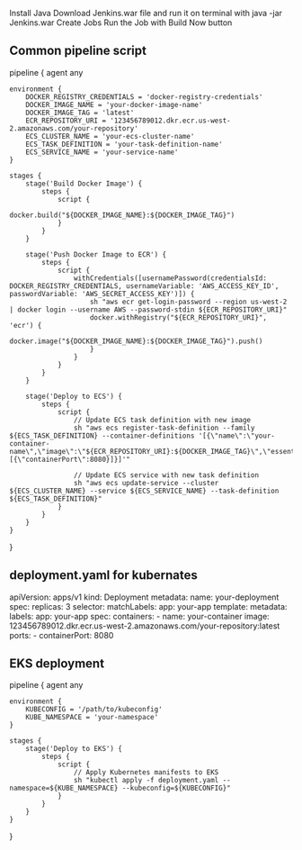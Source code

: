 Install  Java
Download Jenkins.war file and run it on terminal with java -jar Jenkins.war
Create Jobs
Run the Job with Build Now button


## Common pipeline script
pipeline {
    agent any

    environment {
        DOCKER_REGISTRY_CREDENTIALS = 'docker-registry-credentials'
        DOCKER_IMAGE_NAME = 'your-docker-image-name'
        DOCKER_IMAGE_TAG = 'latest'
        ECR_REPOSITORY_URI = '123456789012.dkr.ecr.us-west-2.amazonaws.com/your-repository'
        ECS_CLUSTER_NAME = 'your-ecs-cluster-name'
        ECS_TASK_DEFINITION = 'your-task-definition-name'
        ECS_SERVICE_NAME = 'your-service-name'
    }

    stages {
        stage('Build Docker Image') {
            steps {
                script {
                    docker.build("${DOCKER_IMAGE_NAME}:${DOCKER_IMAGE_TAG}")
                }
            }
        }

        stage('Push Docker Image to ECR') {
            steps {
                script {
                    withCredentials([usernamePassword(credentialsId: DOCKER_REGISTRY_CREDENTIALS, usernameVariable: 'AWS_ACCESS_KEY_ID', passwordVariable: 'AWS_SECRET_ACCESS_KEY')]) {
                        sh "aws ecr get-login-password --region us-west-2 | docker login --username AWS --password-stdin ${ECR_REPOSITORY_URI}"
                        docker.withRegistry("${ECR_REPOSITORY_URI}", 'ecr') {
                            docker.image("${DOCKER_IMAGE_NAME}:${DOCKER_IMAGE_TAG}").push()
                        }
                    }
                }
            }
        }

        stage('Deploy to ECS') {
            steps {
                script {
                    // Update ECS task definition with new image
                    sh "aws ecs register-task-definition --family ${ECS_TASK_DEFINITION} --container-definitions '[{\"name\":\"your-container-name\",\"image\":\"${ECR_REPOSITORY_URI}:${DOCKER_IMAGE_TAG}\",\"essential\":true,\"portMappings\":[{\"containerPort\":8080}]}]'"
                    
                    // Update ECS service with new task definition
                    sh "aws ecs update-service --cluster ${ECS_CLUSTER_NAME} --service ${ECS_SERVICE_NAME} --task-definition ${ECS_TASK_DEFINITION}"
                }
            }
        }
    }
}



## deployment.yaml for kubernates
apiVersion: apps/v1
kind: Deployment
metadata:
  name: your-deployment
spec:
  replicas: 3
  selector:
    matchLabels:
      app: your-app
  template:
    metadata:
      labels:
        app: your-app
    spec:
      containers:
      - name: your-container
        image: 123456789012.dkr.ecr.us-west-2.amazonaws.com/your-repository:latest
        ports:
        - containerPort: 8080



## EKS deployment
pipeline {
    agent any

    environment {
        KUBECONFIG = '/path/to/kubeconfig'
        KUBE_NAMESPACE = 'your-namespace'
    }

    stages {
        stage('Deploy to EKS') {
            steps {
                script {
                    // Apply Kubernetes manifests to EKS
                    sh "kubectl apply -f deployment.yaml --namespace=${KUBE_NAMESPACE} --kubeconfig=${KUBECONFIG}"
                }
            }
        }
    }
}

